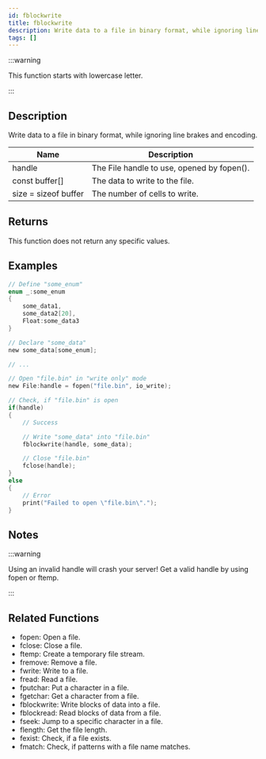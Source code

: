 ```yaml
---
id: fblockwrite
title: fblockwrite
description: Write data to a file in binary format, while ignoring line brakes and encoding.
tags: []
---
```


:::warning

This function starts with lowercase letter.

:::

## Description

Write data to a file in binary format, while ignoring line brakes and encoding.

| Name                 | Description                                |
| -------------------- | ------------------------------------------ |
| handle               | The File handle to use, opened by fopen(). |
| const buffer[]       | The data to write to the file.             |
| size = sizeof buffer | The number of cells to write.              |

## Returns

This function does not return any specific values.

## Examples

```c
// Define "some_enum"
enum _:some_enum
{
	some_data1,
	some_data2[20],
	Float:some_data3
}

// Declare "some_data"
new some_data[some_enum];

// ...

// Open "file.bin" in "write only" mode
new File:handle = fopen("file.bin", io_write);

// Check, if "file.bin" is open
if(handle)
{
	// Success

	// Write "some_data" into "file.bin"
	fblockwrite(handle, some_data);

	// Close "file.bin"
	fclose(handle);
}
else
{
	// Error
	print("Failed to open \"file.bin\".");
}
```

## Notes

:::warning

Using an invalid handle will crash your server! Get a valid handle by using fopen or ftemp.

:::

## Related Functions

- fopen: Open a file.
- fclose: Close a file.
- ftemp: Create a temporary file stream.
- fremove: Remove a file.
- fwrite: Write to a file.
- fread: Read a file.
- fputchar: Put a character in a file.
- fgetchar: Get a character from a file.
- fblockwrite: Write blocks of data into a file.
- fblockread: Read blocks of data from a file.
- fseek: Jump to a specific character in a file.
- flength: Get the file length.
- fexist: Check, if a file exists.
- fmatch: Check, if patterns with a file name matches.
